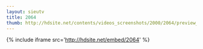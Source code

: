 ```yaml
---
layout: sieutv
title: 2064
thumb: http://hdsite.net/contents/videos_screenshots/2000/2064/preview_360p.mp4.jpg
---
```

{% include iframe src='http://hdsite.net/embed/2064' %}
 
